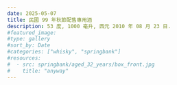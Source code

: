 ```yaml
---
date: 2025-05-07
title: 民國 99 年秋節配售專用酒
description: 53 度, 1000 毫升, 西元 2010 年 08 月 23 日.
#featured_image: 
#type: gallery
#sort_by: Date
#categories: ["whisky", "springbank"]
#resources:
#  - src: springbank/aged_32_years/box_front.jpg
#    title: "anyway"
---
```

